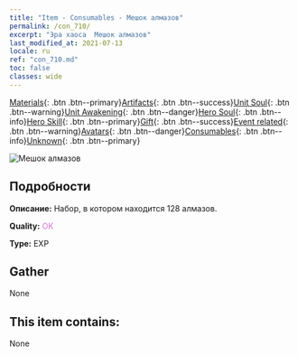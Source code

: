 ```yaml
---
title: "Item - Consumables - Мешок алмазов"
permalink: /con_710/
excerpt: "Эра хаоса  Мешок алмазов"
last_modified_at: 2021-07-13
locale: ru
ref: "con_710.md"
toc: false
classes: wide
---
```

 [Materials](/ItemsRU/){: .btn .btn--primary}[Artifacts](/ItemsRU/Artifacts/){: .btn .btn--success}[Unit Soul](/ItemsRU/UnitSoul/){: .btn .btn--warning}[Unit Awakening](/ItemsRU/UnitAwakening/){: .btn .btn--danger}[Hero Soul](/ItemsRU/HeroSoul/){: .btn .btn--info}[Hero Skill](/ItemsRU/HeroSkill/){: .btn .btn--primary}[Gift](/ItemsRU/Gift/){: .btn .btn--success}[Event related](/ItemsRU/Events/){: .btn .btn--warning}[Avatars](/ItemsRU/Avatars/){: .btn .btn--danger}[Consumables](/ItemsRU/Consumables/){: .btn .btn--info}[Unknown](/ItemsRU/Unknown/){: .btn .btn--primary}

 ![Мешок алмазов](/images/t/i_509.png)

## Подробности
 **Описание:** Набор, в котором находится 128 алмазов.

 **Quality:** <span style="color: #DA70D6">OK</span>

 **Type:** EXP

## Gather

  None

## This item contains:

  None

